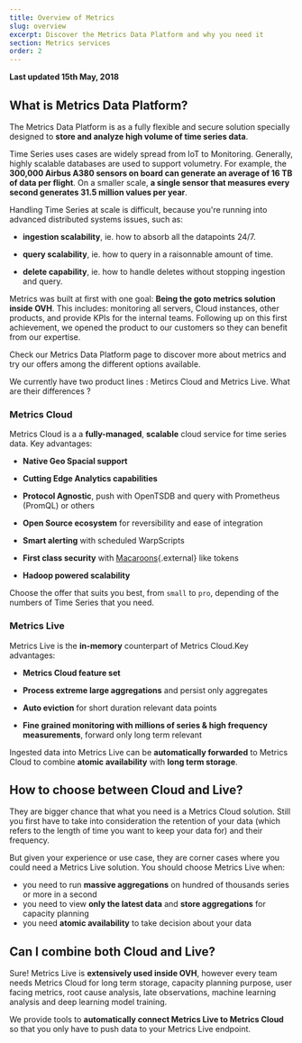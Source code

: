 ```yaml
---
title: Overview of Metrics
slug: overview
excerpt: Discover the Metrics Data Platform and why you need it
section: Metrics services
order: 2
---
```


**Last updated 15th May, 2018**

## What is Metrics Data Platform?

The Metrics Data Platform is as a fully flexible and secure solution specially designed to **store and analyze high volume of time series data**.

Time Series uses cases are widely spread from IoT to Monitoring. Generally, highly scalable databases are used to support volumetry. For example, the **300,000 Airbus A380 sensors on board can generate an average of 16 TB of data per flight**. On a smaller scale, **a single sensor that measures every second generates 31.5 million values per year**.

Handling Time Series at scale is difficult, because you're running into advanced distributed systems issues, such as:

- **ingestion scalability**, ie. how to absorb all the datapoints 24/7.

- **query scalability**, ie. how to query in a raisonnable amount of time.

- **delete capability**, ie. how to handle deletes without stopping ingestion and query.


Metrics was built at first with one goal: **Being the goto metrics solution inside OVH**. This includes: monitoring all servers, Cloud instances, other products, and provide KPIs for the internal teams. Following up on this first achievement, we opened the product to our customers so they can benefit from our expertise.

Check our Metrics Data Platform page to discover more about metrics and try our offers among the different options available.

We currently have two product lines : Metircs Cloud and Metrics Live. What are their differences ?

### Metrics Cloud

Metrics Cloud is a a **fully-managed**, **scalable** cloud service for time series data. Key advantages:

- **Native Geo Spacial support**

- **Cutting Edge Analytics capabilities**

- **Protocol Agnostic**, push with OpenTSDB and query with Prometheus (PromQL) or others

- **Open Source ecosystem** for reversibility and ease of integration

- **Smart alerting** with scheduled WarpScripts

- **First class security** with [Macaroons](https://static.googleusercontent.com/media/research.google.com/fr//pubs/archive/41892.pdf){.external} like tokens

- **Hadoop powered scalability**

Choose the offer that suits you best, from `small` to `pro`, depending of the numbers of Time Series that you need.

### Metrics Live

Metrics Live is the **in-memory** counterpart of Metrics Cloud.Key advantages:

- **Metrics Cloud feature set**

- **Process extreme large aggregations** and persist only aggregates

- **Auto eviction** for short duration relevant data points

- **Fine grained monitoring with millions of series & high frequency measurements**, forward only long term relevant

Ingested data into Metrics Live can be **automatically forwarded** to Metrics Cloud to combine **atomic availability** with **long term storage**.


## How to choose between Cloud and Live?
They are bigger chance that what you need is a Metrics Cloud solution. Still you first have to take into consideration the retention of your data (which refers to the length of time you want to keep your data for) and their frequency.

But given your experience or use case, they are corner cases where you could need a Metrics Live solution. You should choose Metrics Live when:

- you need to run **massive aggregations** on hundred of thousands series or more in a second
- you need to view **only the latest data** and **store aggregations** for capacity planning
- you need **atomic availability** to take decision about your data


## Can I combine both Cloud and Live?
Sure! Metrics Live is **extensively used inside OVH**, however every team needs Metrics Cloud for long term storage, capacity planning purpose, user facing metrics, root cause analysis, late observations, machine learning analysis and deep learning model training.

We provide tools to **automatically connect Metrics Live to Metrics Cloud** so that you only have to push data to your Metrics Live endpoint.